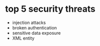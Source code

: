 # top 5 security threats
- injection attacks
- broken authentication 
- sensitive data exposure
- XML entity